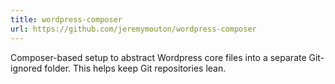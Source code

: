 ```yaml
---
title: wordpress-composer
url: https://github.com/jeremymouton/wordpress-composer
---
```


Composer-based setup to abstract Wordpress core files into a separate Git-ignored folder. This helps keep Git repositories lean.